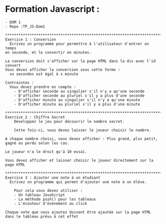 # Formation Javascript : 
	- DOM 1 
	- Repo :TP_JS-Dom1
	
	********************************************************************************************
	Exercice 1 : Conversion
	  Ecrivez un programme pour permettre à l'utilisateur d'entrer un temps
    en seconde, et le convertir en minutes.
    
    La conversion doit s'afficher sur la page HTML dans la div avec l'id convert
    Vous devez afficher la conversion sous cette forme : 
      xx secondes est égal à x minute

    Contraintes : 
      Vous devez prendre en compte :
        - D'afficher seconde au singulier s'il n'y a qu'une seconde
        - D'afficher seconde au pluriel s'il y a plus d'une seconde
        - D'afficher minute au singulier s'il n'y a qu'une minute
        - D'afficher minute au pluriel s'il y a plus d'une minute
				
	********************************************************************************************
	Exercice 2 : Chiffre Secret
		Développez le jeu pour découvrir le nombre secret.
    
		Cette fois-ci, vous devez laisser le joueur choisir le nombre.

    A chaque nombre choisi, vous devez afficher : Plus grand, plus petit, gagné ou perdu selon les cas.
    
    Le joueur n'a le droit qu'à 10 essai.

    Vous devez afficher et laisser choisir le joueur directement sur la page HTML
		
	********************************************************************************************
	Exercice 3 : Ajouter une note à un étudiant
	  Ecrivez un programme qui permet d'ajouter une note à un élève.
    
		Pour cela vous devez utiliser :
        - Un tableau JavaScript
        - La méthode push() pour les tableaux
        - L'écouteur d'évènement au click

    Chaque note que vous ajoutez doivent être ajoutée sur la page HTML
    dans le tableau prévu à cet effet
